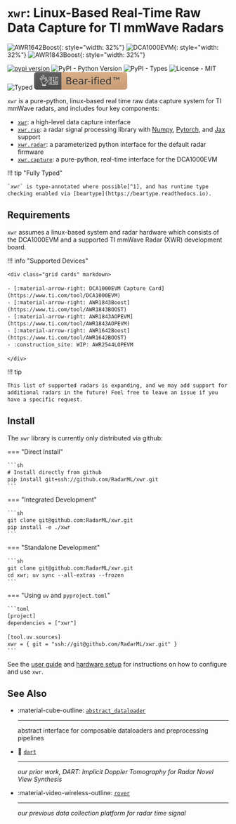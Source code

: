 # `xwr`: Linux-Based Real-Time Raw Data Capture for TI mmWave Radars

![AWR1642Boost](images/awr1642boost.jpg){: style="width: 32%"}
![DCA1000EVM](images/dca1000evm.jpg){: style="width: 32%"}
![AWR1843Boost](images/awr1843aopevm-inset.jpg){: style="width: 32%"}

[![pypi version](https://img.shields.io/pypi/v/xwr.svg)](https://pypi.org/project/xwr/)
![PyPI - Python Version](https://img.shields.io/pypi/pyversions/xwr)
![PyPI - Types](https://img.shields.io/pypi/types/xwr)
![License - MIT](https://img.shields.io/badge/license-MIT-green)
![Typed](https://img.shields.io/badge/types-typed-brightgreen)
[![bear-ified](https://raw.githubusercontent.com/beartype/beartype-assets/main/badge/bear-ified.svg)](https://beartype.readthedocs.io)

`xwr` is a pure-python, linux-based real time raw data capture system for TI mmWave radars, and includes four key components:

<div class="grid cards" markdown>

- [`xwr`](system.md): a high-level data capture interface
- [`xwr.rsp`](rsp/rsp.md): a radar signal processing library with [Numpy](rsp/numpy.md), [Pytorch](rsp/torch.md), and [Jax](rsp/jax.md) support
- [`xwr.radar`](radar/api.md): a parameterized python interface for the default radar firmware
- [`xwr.capture`](dca/api.md): a pure-python, real-time interface for the DCA1000EVM

</div>

!!! tip "Fully Typed"

    `xwr` is type-annotated where possible[^1], and has runtime type checking enabled via [beartype](https://beartype.readthedocs.io).

[^1]: You can check the type-completeness of `xwr` with `pyright ./src --verifytypes xwr --ignoreexternal`; the vast majority of remaining untyped (partially typed) code comes from numerical arrays, which currently cannot be statically type checked, beyond verifying their backend (e.g., `np.ndarray`, `torch.Tensor`, or `jax.Array`). As of time of writing, `xwr` nevertheless has a 90.6% type completeness score!

## Requirements

`xwr` assumes a linux-based system and radar hardware which consists of the DCA1000EVM and a supported TI mmWave Radar (XWR) development board.

!!! info "Supported Devices"

    <div class="grid cards" markdown>

    - [:material-arrow-right: DCA1000EVM Capture Card](https://www.ti.com/tool/DCA1000EVM)
    - [:material-arrow-right: AWR1843Boost](https://www.ti.com/tool/AWR1843BOOST)
    - [:material-arrow-right: AWR1843AOPEVM](https://www.ti.com/tool/AWR1843AOPEVM)
    - [:material-arrow-right: AWR1642Boost](https://www.ti.com/tool/AWR1642BOOST)
    - :construction_site: WIP: AWR2544LOPEVM

    </div>

!!! tip

    This list of supported radars is expanding, and we may add support for additional radars in the future! Feel free to leave an issue if you have a specific request.

## Install

The `xwr` library is currently only distributed via github:

=== "Direct Install"

    ```sh
    # Install directly from github
    pip install git+ssh://github.com/RadarML/xwr.git
    ```

=== "Integrated Development"

    ```sh
    git clone git@github.com:RadarML/xwr.git
    pip install -e ./xwr
    ```

=== "Standalone Development"

    ```sh
    git clone git@github.com:RadarML/xwr.git
    cd xwr; uv sync --all-extras --frozen
    ```

=== "Using `uv` and `pyproject.toml`"

    ```toml
    [project]
    dependencies = ["xwr"]

    [tool.uv.sources]
    xwr = { git = "ssh://git@github.com/RadarML/xwr.git" }
    ```

See the [user guide](usage.md) and [hardware setup](setup.md) for instructions on how to configure and use `xwr`.

## See Also

<div class="grid cards" markdown>

- :material-cube-outline: [`abstract_dataloader`](https://radarml.github.io/abstract-dataloader/)

    ---

    abstract interface for composable dataloaders and preprocessing pipelines

- :dart: [`dart`](https://wiselabcmu.github.io/dart/)

    ---

    *our prior work, DART: Implicit Doppler Tomography for Radar Novel View Synthesis*

- :material-video-wireless-outline: [`rover`](https://github.com/wiselabcmu/rover)

    ---

    *our previous data collection platform for radar time signal*

</div>

